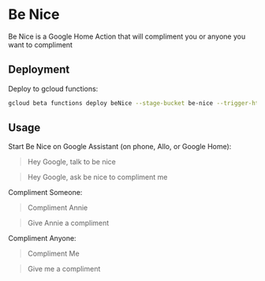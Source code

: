 # Be Nice

Be Nice is a Google Home Action that will compliment you or anyone you want to compliment

## Deployment

Deploy to gcloud functions:

```sh
gcloud beta functions deploy beNice --stage-bucket be-nice --trigger-http --entry-point beNice
```

## Usage

Start Be Nice on Google Assistant (on phone, Allo, or Google Home):
> Hey Google, talk to be nice

> Hey Google, ask be nice to compliment me 

Compliment Someone:
> Compliment Annie

> Give Annie a compliment

Compliment Anyone:
> Compliment Me

> Give me a compliment